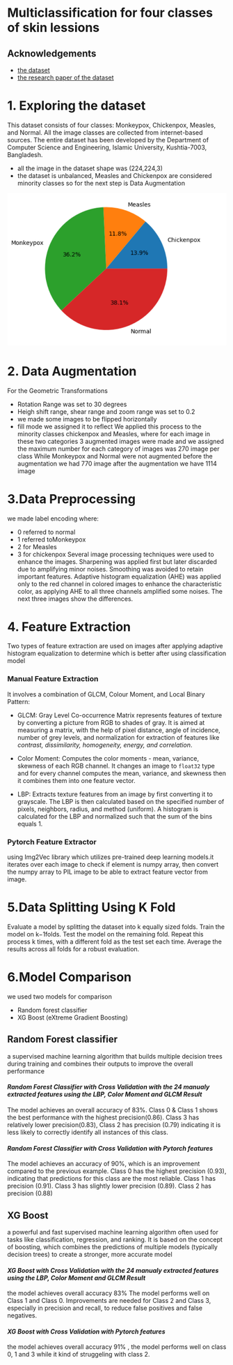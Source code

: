 
# Multiclassification for four classes of skin lessions





## Acknowledgements

 - [the dataset](https://www.kaggle.com/datasets/dipuiucse/monkeypoxskinimagedataset)
 - [the research paper of the dataset ](https://www.sciencedirect.com/science/article/pii/S0893608023000850#:~:text=Furthermore%2C%20we%20proposed%20and%20evaluated,93.19%25%20and%2098.91%25%20respectively.)

# 1. Exploring the dataset

This dataset consists of four classes: Monkeypox, Chickenpox, Measles, and Normal. All the image classes are collected from internet-based sources. The entire dataset has been developed by the Department of Computer Science and Engineering, Islamic University, Kushtia-7003, Bangladesh.
- all the image in the dataset shape was (224,224,3)
- the dataset is unbalanced, Measles and Chickenpox are considered minority classes so for the next step is Data Augmentation
<img src="https://github.com/kholoudabdelmohsen7/Multiclassification-for-four-classes-of-skin-lessions/blob/b65047f8bf5f84d3f23c58acbf3ac3835f3aceff/unbalanced.png">

# 2. Data Augmentation
For the Geometric Transformations

- Rotation Range was set to 30 degrees
- Heigh shift range, shear range and zoom range was set to 0.2
-  we made some images to be flipped horizontally 
- fill mode we assigned it to reflect
We applied this process to the minority classes chickenpox and Measles, where for each image in these two categories 3 augmented images were made and we assigned the maximum number for each category of images was 270 image per class
While Monkeypox and Normal were not augmented
before the augmentation we had 770 image after the augmentation we have 1114 image 

# 3.Data Preprocessing
 we made label encoding where: 
 - 0 referred to normal
 - 1 referred toMonkeypox
 - 2 for Measles 
 - 3 for chickenpox
 Several image processing techniques were used to enhance the images. Sharpening was applied first but later discarded due to amplifying minor noises. Smoothing was avoided to retain important features. Adaptive histogram equalization (AHE) was applied only to the red channel in colored images to enhance the characteristic color, as applying AHE to all three channels amplified some noises. The next three images show the differences.

# 4. Feature Extraction
Two types of feature extraction are used on images after applying adaptive histogram
equalization to determine which is better after using classification model
### Manual Feature Extraction
It involves a combination of GLCM, Colour Moment, and Local Binary Pattern:

- GLCM: Gray Level Co-occurrence Matrix represents features of texture by converting a picture from RGB to shades of gray. It is aimed at measuring a matrix, with the help of pixel distance, angle of incidence, number of grey levels, and normalization for extraction of features like *contrast, dissimilarity, homogeneity, energy, and correlation*.

- Color Moment: Computes the color moments - mean, variance, skewness of each RGB channel. It changes an image to `float32` type and for every channel computes the mean, variance, and skewness then it combines them into one feature vector.

- LBP: Extracts texture features from an image by first converting it to grayscale. The LBP is then calculated based on the specified number of pixels, neighbors, radius, and method (uniform). A histogram is calculated for the LBP and normalized such that the sum of the bins equals 1.

### Pytorch Feature Extractor
using Img2Vec library which utilizes pre-trained deep learning models.it
iterates over each image to check if element is numpy array, then convert the
numpy array to PIL image to be able to extract feature vector from image.

# 5.Data Splitting Using K Fold
Evaluate a model by splitting the dataset into k equally sized folds.
Train the model on k−1folds.
Test the model on the remaining fold.
Repeat this process k times, with a different fold as the test set each time.
Average the results across all folds for a robust evaluation.

# 6.Model Comparison
we used two models for comparison 
- Random forest classifier
- XG Boost (eXtreme Gradient Boosting)

## Random Forest classifier
a supervised machine learning algorithm that builds multiple decision trees during
training and combines their outputs to improve the overall performance
#### *Random Forest Classifier with Cross Validation with the 24 manualy extracted features using the LBP, Color Moment and GLCM Result*
The model achieves an overall
accuracy of 83%.
Class 0 & Class 1 shows the
best performance with the
highest precision(0.86).
Class 3 has relatively lower
precision(0.83),
Class 2 has precision (0.79)
indicating it is less likely to
correctly identify all
instances of this class.

#### *Random Forest Classifier with Cross Validation with Pytorch features*
The model achieves an
accuracy of 90%, which is
an improvement compared
to the previous example.
Class 0 has the highest
precision (0.93), indicating
that predictions for this class
are the most reliable.
Class 1 has precision (0.91).
Class 3 has slightly lower
precision (0.89).
Class 2 has precision (0.88)

## XG Boost
a powerful and fast supervised machine
learning algorithm often used for tasks like classification, regression, and ranking. It is
based on the concept of boosting, which combines the predictions of multiple
models (typically decision trees) to create a stronger, more accurate model

#### *XG Boost with Cross Validation with the 24 manualy extracted features using the LBP, Color Moment and GLCM Result*
the model achieves overall accuracy 83%
The model performs well on Class 1 and Class 0.
Improvements are needed for Class 2 and Class 3, especially in precision and recall, to reduce false positives and false negatives.

#### *XG Boost with Cross Validation with Pytorch features*
the model achieves overall accuracy 91%
, the model performs well on class 0, 1 and 3 while it kind of struggeling with class 2. 











